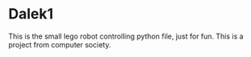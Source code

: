 # Dalek1
This is the small lego robot controlling python file, just for fun. This is a project from computer society. 
